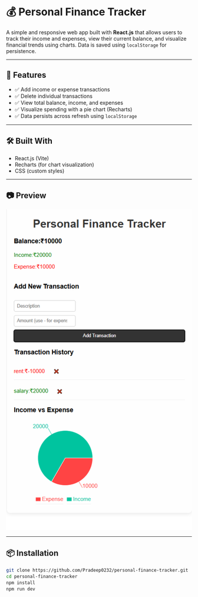 # 💰 Personal Finance Tracker

A simple and responsive web app built with **React.js** that allows users to track their income and expenses, view their current balance, and visualize financial trends using charts. Data is saved using `localStorage` for persistence.

---

## 🚀 Features

- ✅ Add income or expense transactions
- ✅ Delete individual transactions
- ✅ View total balance, income, and expenses
- ✅ Visualize spending with a pie chart (Recharts)
- ✅ Data persists across refresh using `localStorage`

---

## 🛠️ Built With

- React.js (Vite)
- Recharts (for chart visualization)
- CSS (custom styles)

---

## 📷 Preview

![App Screenshot](finance-tracker.png) 

---

## 📦 Installation

```bash
git clone https://github.com/Pradeep0232/personal-finance-tracker.git
cd personal-finance-tracker
npm install
npm run dev
